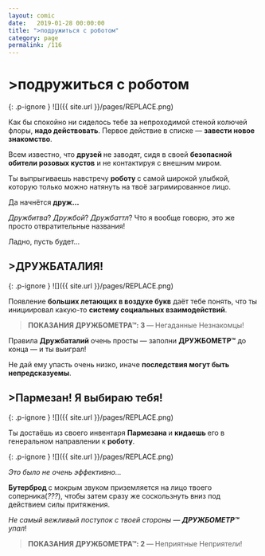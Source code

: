 ```yaml
---
layout: comic
date:   2019-01-28 00:00:00 
title: ">подружиться с роботом"
category: page
permalink: /116
---
```

# >подружиться с роботом

{: .p-ignore }
![]({{ site.url }}/pages/REPLACE.png)

Как бы спокойно ни сиделось тебе за непроходимой стеной колючей флоры, <strong>надо действовать</strong>. Первое действие в списке — <strong>завести новое знакомство</strong>.

Всем известно, что <strong>друзей </strong>не заводят, сидя в своей <strong>безопасной обители розовых кустов</strong> и не контактируя с внешним миром.

Ты выпрыгиваешь навстречу <strong>роботу </strong>с самой широкой улыбкой, которую только можно натянуть на твоё загримированное лицо.

Да начнётся <strong>друж…</strong>

<em>Дружбитва</em>? <em>Дружбой</em>? <em>Дружбаттл</em>? Что я вообще говорю, это же просто отвратительные названия!

Ладно, пусть будет…

## >ДРУЖБАТАЛИЯ!

{: .p-ignore }
![]({{ site.url }}/pages/REPLACE.png)

Появление <strong>больших летающих в воздухе букв</strong> даёт тебе понять, что ты инициировал какую-то <strong>систему социальных взаимодействий</strong>.

<blockquote><strong>ПОКАЗАНИЯ ДРУЖБОМЕТРА™: 3 </strong>—<strong> </strong>Негаданные Незнакомцы!</blockquote>

Правила <strong>Дружбаталий</strong> очень просты — заполни <strong>ДРУЖБОМЕТР™</strong> до конца — и ты выиграл!

Не дай ему упасть очень низко, иначе <strong>последствия могут быть непредсказуемы</strong>.

## >Пармезан! Я выбираю тебя!

{: .p-ignore }
![]({{ site.url }}/pages/REPLACE.png)

Ты достаёшь из своего инвентаря <strong>Пармезана </strong>и <strong>кидаешь </strong>его в генеральном направлении к <strong>роботу</strong>.

{: .p-ignore }
![]({{ site.url }}/pages/REPLACE.png)

<em>Это было не очень эффективно…</em>

<strong>Бутерброд </strong>с мокрым звуком приземляется на лицо твоего соперника(<em>???</em>), чтобы затем сразу же соскользнуть вниз под действием силы притяжения.

<em>Не самый вежливый поступок с твоей стороны — <strong><strong>ДРУЖБОМЕТР™</strong></strong> упал</em>!

<blockquote><strong>ПОКАЗАНИЯ ДРУЖБОМЕТРА™: 2 </strong>—<strong> </strong>Неприятные Неприятели!</blockquote>
